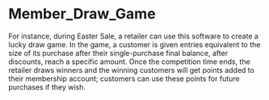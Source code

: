 # Member_Draw_Game
For instance, during Easter Sale, a retailer can use this software to create a lucky draw game. In the game, a customer is given entries equivalent to the size of its purchase after their single-purchase final balance, after discounts, reach a specific amount. Once the competition time ends, the retailer draws winners and the winning customers will get points added to their membership account; customers can use these points for future purchases if they wish. 
